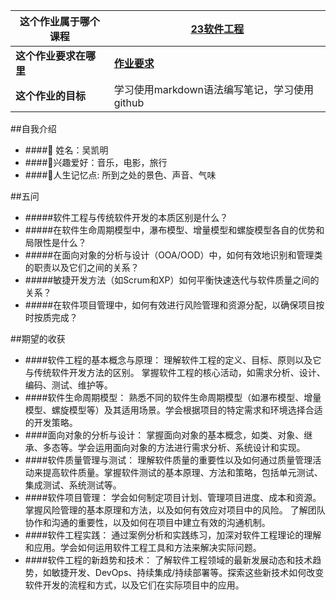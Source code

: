 | 这个作业属于哪个课程     | [23软件工程](https://edu.cnblogs.com/campus/gdgy/SoftwareEngineeringClassof2023)     |
| ---- | ---- |
|   **这个作业要求在哪里** | [**作业要求**](https://edu.cnblogs.com/campus/gdgy/SoftwareEngineeringClassof2023/homework/13325)|
|**这个作业的目标**   | 学习使用markdown语法编写笔记，学习使用github     |


##自我介绍
* ####:pencil: 姓名：吴凯明
* ####:guitar:兴趣爱好：音乐，电影，旅行
* ####:book:人生记忆点: 所到之处的景色、声音、气味

##五问
* #####软件工程与传统软件开发的本质区别是什么？
* #####在软件生命周期模型中，瀑布模型、增量模型和螺旋模型各自的优势和局限性是什么？
* #####在面向对象的分析与设计（OOA/OOD）中，如何有效地识别和管理类的职责以及它们之间的关系？
* #####敏捷开发方法（如Scrum和XP）如何平衡快速迭代与软件质量之间的关系？
* #####在软件项目管理中，如何有效进行风险管理和资源分配，以确保项目按时按质完成？

##期望的收获
* ####软件工程的基本概念与原理：
  理解软件工程的定义、目标、原则以及它与传统软件开发方法的区别。
  掌握软件工程的核心活动，如需求分析、设计、编码、测试、维护等。
* ####软件生命周期模型：
  熟悉不同的软件生命周期模型（如瀑布模型、增量模型、螺旋模型等）及其适用场景。学会根据项目的特定需求和环境选择合适的开发策略。
* ####面向对象的分析与设计：
  掌握面向对象的基本概念，如类、对象、继承、多态等。学会运用面向对象的方法进行需求分析、系统设计和实现。
* ####软件质量管理与测试：
  理解软件质量的重要性以及如何通过质量管理活动来提高软件质量。掌握软件测试的基本原理、方法和策略，包括单元测试、集成测试、系统测试等。
* ####软件项目管理：
  学会如何制定项目计划、管理项目进度、成本和资源。掌握风险管理的基本原理和方法，以及如何有效应对项目中的风险。
了解团队协作和沟通的重要性，以及如何在项目中建立有效的沟通机制。
* ####软件工程实践：
  通过案例分析和实践练习，加深对软件工程理论的理解和应用。学会如何运用软件工程工具和方法来解决实际问题。
* ####软件工程的新趋势和技术：
  了解软件工程领域的最新发展动态和技术趋势，如敏捷开发、DevOps、持续集成/持续部署等。探索这些新技术如何改变软件开发的流程和方式，以及它们在实际项目中的应用。
<!--
**Ilya469/Ilya469** is a ✨ _special_ ✨ repository because its `README.md` (this file) appears on your GitHub profile.

Here are some ideas to get you started:

- 🔭 I’m currently working on ...
- 🌱 I’m currently learning ...
- 👯 I’m looking to collaborate on ...
- 🤔 I’m looking for help with ...
- 💬 Ask me about ...
- 📫 How to reach me: ...
- 😄 Pronouns: ...
- ⚡ Fun fact: ...
-->
